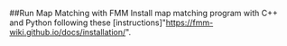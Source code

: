 ##Run Map Matching with FMM
Install map matching program with C++ and Python following these [instructions]"https://fmm-wiki.github.io/docs/installation/".
